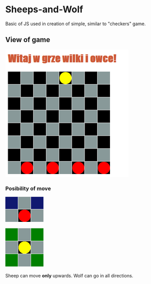 # Sheeps-and-Wolf
Basic of JS  used in creation of simple, similar to "checkers" game.
## View of game
![View of game](https://github.com/Pablo1644/Sheeps-and-Wolf/blob/main/wilkiOwce.png)

### Posibility of move
![View of game](https://github.com/Pablo1644/Sheeps-and-Wolf/blob/main/moveOfSheep.png) </br> </br>
![View of game](https://github.com/Pablo1644/Sheeps-and-Wolf/blob/main/moveOfWolf.png) </br> </br>
Sheep can move <b>only</b> upwards. Wolf can go in all directions.
